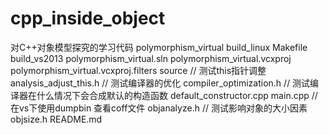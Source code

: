 # cpp_inside_object
对C++对象模型探究的学习代码
polymorphism_virtual
build_linux
    Makefile
build_vs2013
    polymorphism_virtual.sln
    polymorphism_virtual.vcxproj
    polymorphism_virtual.vcxproj.filters
source
    // 测试this指针调整
    analysis_adjust_this.h
    // 测试编译器的优化
    compiler_optimization.h
    // 测试编译器在什么情况下会合成默认的构造函数
    default_constructor.cpp
    main.cpp
    // 在vs下使用dumpbin 查看coff文件
    objanalyze.h
    // 测试影响对象的大小因素
    objsize.h
README.md
